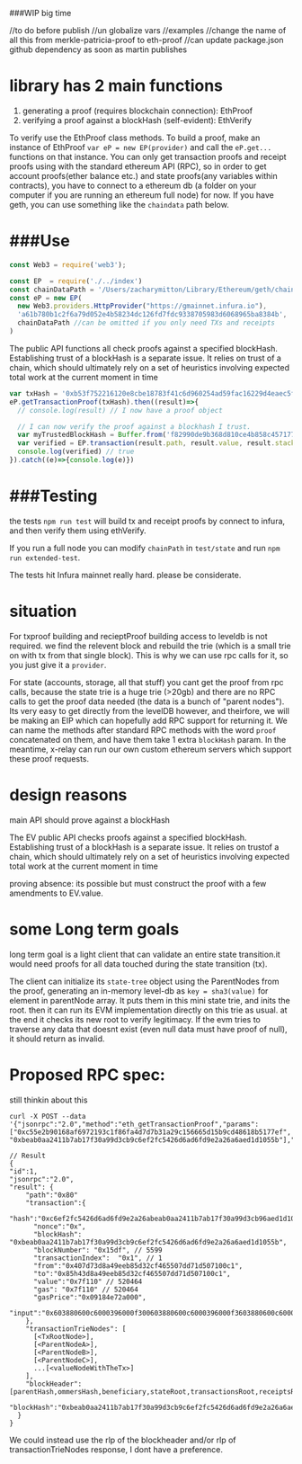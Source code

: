 ###WIP big time

//to do before publish
//un globalize vars
//examples
//change the name of all this from merkle-patricia-proof to eth-proof
//can update package.json github dependency as soon as martin publishes

library has 2 main functions
============================
   1. generating a proof (requires blockchain connection): EthProof
   2. verifying a proof against a blockHash (self-evident): EthVerify

To verify use the EthProof class methods. To build a proof, make an instance of EthProof `var eP = new EP(provider)` and call the `eP.get...` functions on that instance. You can only get transaction proofs and receipt proofs using with the standard ethereum API (RPC), so in order to get account proofs(ether balance etc.) and state proofs(any variables within contracts), you have to connect to a ethereum db (a folder on your computer if you are running an ethereum full node) for now. If you have geth, you can use something like the `chaindata` path below.

###Use
===
```javascript
const Web3 = require('web3');

const EP  = require('./../index')
const chainDataPath = '/Users/zacharymitton/Library/Ethereum/geth/chaindata'
const eP = new EP(
  new Web3.providers.HttpProvider("https://gmainnet.infura.io"),
  'a61b780b1c2f6a79d052e4b58234dc126fd7fdc9338705983d6068965ba8384b',
  chainDataPath //can be omitted if you only need TXs and receipts
)
```

The public API functions all check proofs against a specified blockHash.
Establishing trust of a blockHash is a separate issue. It relies on trust
of a chain, which should ultimately rely on a set of heuristics involving
expected total work at the current moment in time

```javascript
var txHash = '0xb53f752216120e8cbe18783f41c6d960254ad59fac16229d4eaec5f7591319de'
eP.getTransactionProof(txHash).then((result)=>{
  // console.log(result) // I now have a proof object

  // I can now verify the proof against a blockhash I trust.
  var myTrustedBlockHash = Buffer.from('f82990de9b368d810ce4b858c45717737245aa965771565f8a41df4c75acc171','hex')
  var verified = EP.transaction(result.path, result.value, result.stack, result.header, myTrustedBlockHash)
  console.log(verified) // true
}).catch((e)=>{console.log(e)})
```

###Testing
=======
the tests `npm run test` will build tx and receipt proofs by connect to infura, and then verify them using ethVerify.

If you run a full node you can modify `chainPath` in `test/state` and run `npm run extended-test`.

The tests hit Infura mainnet really hard. please be considerate.


situation
=========
For txproof building and recieptProof building access to leveldb is not required. we find the relevent block and rebuild the trie (which is a small trie on with tx from that single block). This is why we can use rpc calls for it, so you just give it a `provider`.

For state (accounts, storage, all that stuff) you cant get the proof from rpc calls, because the state trie is a huge trie (>20gb) and there are no RPC calls to get the proof data needed (the data is a bunch of "parent nodes"). Its very easy to get directly from the levelDB however, and theirfore, we will be making an EIP which can hopefully add RPC support for returning it. We can name the methods after standard RPC methods with the word `proof` concatenated on them, and have them take 1 extra `blockHash` param. In the meantime, x-relay can run our own custom ethereum servers which support these proof requests.


design reasons
==============
main API should prove against a blockHash


The EV public API checks proofs against a specified blockHash. Establishing trust of a blockHash is a separate issue. It relies on trustof a chain, which should ultimately rely on a set of heuristics involving expected total work at the current moment in time

proving absence:
its possible but must construct the proof with a few amendments to EV.value.

some Long term goals
====================

long term goal is a light client that can validate an entire state transition.it would need proofs for all data touched during the state transition (tx).

The client can initialize its `state-tree` object using the ParentNodes from the proof, generating an in-memory level-db as `key = sha3(value)` for element in parentNode array. It puts them in this mini state trie, and inits the root. then it can run its EVM implementation directly on this trie as usual. at the end it checks its new root to verify legitimacy. If the evm tries to traverse any data that doesnt exist (even null data must have proof of null), it should return as invalid.


Proposed RPC spec:
==================
still thinkin about this

```
curl -X POST --data '{"jsonrpc":"2.0","method":"eth_getTransactionProof","params":["0xc55e2b90168af6972193c1f86fa4d7d7b31a29c156665d15b9cd48618b5177ef", "0xbeab0aa2411b7ab17f30a99d3cb9c6ef2fc5426d6ad6fd9e2a26a6aed1d1055b"],"id":1}'

// Result
{
"id":1,
"jsonrpc":"2.0",
"result": {
    "path":"0x80"
    "transaction":{
      "hash":"0xc6ef2fc5426d6ad6fd9e2a26abeab0aa2411b7ab17f30a99d3cb96aed1d1055b",
      "nonce":"0x",
      "blockHash": "0xbeab0aa2411b7ab17f30a99d3cb9c6ef2fc5426d6ad6fd9e2a26a6aed1d1055b",
      "blockNumber": "0x15df", // 5599
      "transactionIndex":  "0x1", // 1
      "from":"0x407d73d8a49eeb85d32cf465507dd71d507100c1",
      "to":"0x85h43d8a49eeb85d32cf465507dd71d507100c1",
      "value":"0x7f110" // 520464
      "gas": "0x7f110" // 520464
      "gasPrice":"0x09184e72a000",
      "input":"0x603880600c6000396000f300603880600c6000396000f3603880600c6000396000f360",
    },
    "transactionTrieNodes": [
      [<TxRootNode>],
      [<ParentNodeA>],
      [<ParentNodeB>],
      [<ParentNodeC>],
      ...[<valueNodeWithTheTx>]
    ],
    "blockHeader": [parentHash,ommersHash,beneficiary,stateRoot,transactionsRoot,receiptsRoot,logsBloom,,difficulty,number,gasLimit,gasUsed,timestamp,extraData,mixHash,nonce],
    "blockHash":"0xbeab0aa2411b7ab17f30a99d3cb9c6ef2fc5426d6ad6fd9e2a26a6aed1d1055b"
  }
}
```

We could instead use the rlp of the blockheader and/or rlp of transactionTrieNodes response, I dont have a preference.
